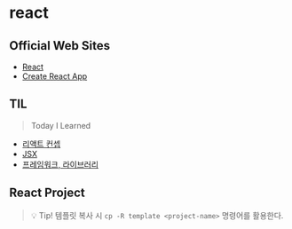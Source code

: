 # react

## Official Web Sites

- [React](https://ko.reactjs.org/)
- [Create React App](https://create-react-app.dev/)

## TIL

> Today I Learned

- [리액트 컨셉](TIL/리액트-컨셉.md)
- [JSX](TIL/JSX.md)
- [프레임워크, 라이브러리](TIL/프레임워크-라이브러리.md)

## React Project

> 💡 Tip! 템플릿 복사 시 `cp -R template <project-name>` 명령어를 활용한다.
